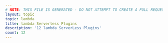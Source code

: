 ```yaml
---
# NOTE: THIS FILE IS GENERATED - DO NOT ATTEMPT TO CREATE A PULL REQUEST TO UPDATE THE DATA. 
layout: topic
topic: lambda
title: lambda Serverless Plugins
description: '12 lambda ServerLess Plugins'
count: 12
---
```

